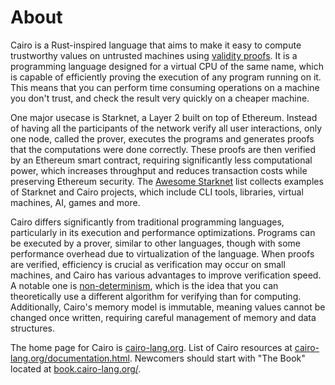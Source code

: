 # About

Cairo is a Rust-inspired language that aims to make it easy to compute trustworthy values on untrusted machines using [validity proofs][zkp].
It is a programming language designed for a virtual CPU of the same name, which is capable of efficiently proving the execution of any program running on it.
This means that you can perform time consuming operations on a machine you don't trust, and check the result very quickly on a cheaper machine.

One major usecase is Starknet, a Layer 2 built on top of Ethereum. Instead of having all the participants of the network verify all user interactions, only one node, called the prover, executes the programs and generates proofs that the computations were done correctly. These proofs are then verified by an Ethereum smart contract, requiring significantly less computational power, which increases throughput and reduces transaction costs while preserving Ethereum security. The [Awesome Starknet][awe-sn] list collects examples of Starknet and Cairo projects, which include CLI tools, libraries, virtual machines, AI, games and more.

Cairo differs significantly from traditional programming languages, particularly in its execution and performance optimizations. Programs can be executed by a prover, similar to other languages, though with some performance overhead due to virtualization of the language. When proofs are verified, efficiency is crucial as verification may occur on small machines, and Cairo has various advantages to improve verification speed. A notable one is [non-determinism][np], which is the idea that you can theoretically use a different algorithm for verifying than for computing. Additionally, Cairo's memory model is immutable, meaning values cannot be changed once written, requiring careful management of memory and data structures. 

The home page for Cairo is [cairo-lang.org](https://www.cairo-lang.org/).
List of Cairo resources at [cairo-lang.org/documentation.html](https://www.cairo-lang.org/resources/).
Newcomers should start with "The Book" located at [book.cairo-lang.org/](https://book.cairo-lang.org/).


[zkp]: https://en.wikipedia.org/wiki/Zero-knowledge_proof
[awe-sn]: https://github.com/keep-starknet-strange/awesome-starknet
[np]: https://en.wikipedia.org/wiki/NP_(complexity)